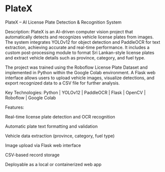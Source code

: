 # PlateX
PlateX – AI License Plate Detection & Recognition System

Description:
PlateX is an AI-driven computer vision project that automatically detects and recognizes vehicle license plates from images. The system integrates YOLOv12 for object detection and PaddleOCR for text extraction, achieving accurate and real-time performance. It includes a custom post-processing module to format Sri Lankan-style license plates and extract vehicle details such as province, category, and fuel type.

The project was trained using the Roboflow License Plate Dataset and implemented in Python within the Google Colab environment. A Flask web interface allows users to upload vehicle images, visualize detections, and export recognized data to a CSV file for further analysis.

Key Technologies:
Python | YOLOv12 | PaddleOCR | Flask | OpenCV | Roboflow | Google Colab

Features:

Real-time license plate detection and OCR recognition

Automatic plate text formatting and validation

Vehicle data extraction (province, category, fuel type)

Image upload via Flask web interface

CSV-based record storage

Deployable as a local or containerized web app
